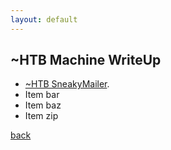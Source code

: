 ```yaml
---
layout: default
---
```


## ~HTB Machine WriteUp

*   [~HTB SneakyMailer](./enc.html).
*   Item bar
*   Item baz
*   Item zip

[back](./../../home/)
